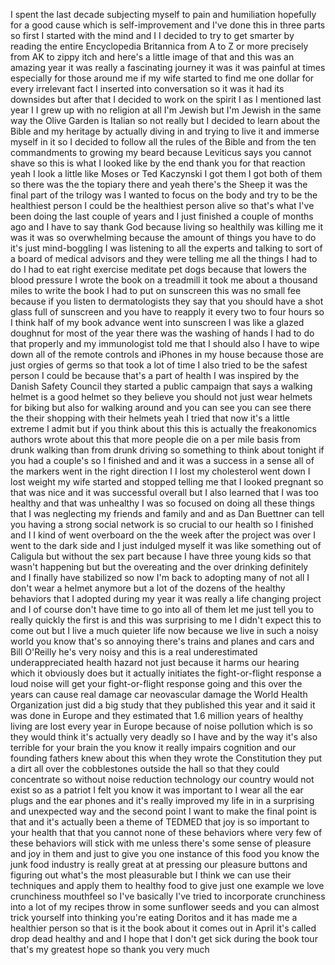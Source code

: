 
I spent the last decade subjecting
myself to pain and humiliation hopefully
for a good cause which is
self-improvement and I&#39;ve done this in
three parts so first I started with the
mind and I I decided to try to get
smarter by reading the entire
Encyclopedia Britannica from A to Z or
more precisely from AK to zippy itch and
here&#39;s a little image of that and this
was an amazing year it was really a
fascinating journey it was it was
painful at times especially for those
around me if my wife started to find me
one dollar for every irrelevant fact I
inserted into conversation so it was it
had its downsides
but after that I decided to work on the
spirit I as I mentioned last year I I
grew up with no religion at all I&#39;m
Jewish but I&#39;m Jewish in the same way
the Olive Garden is Italian so not
really but I decided to learn about the
Bible and my heritage by actually diving
in and trying to live it and immerse
myself in it so I decided to follow all
the rules of the Bible and from the ten
commandments to growing my beard because
Leviticus says you cannot shave so this
is what I looked like by the end thank
you for that reaction yeah I look a
little like Moses or Ted Kaczynski I got
them I got both of them so there was the
the topiary there and yeah there&#39;s the
Sheep it was the final part of the
trilogy was I wanted to focus on the
body and try to be the healthiest person
I could be the healthiest person alive
so that&#39;s what I&#39;ve been doing the last
couple of years and I just finished a
couple of months ago and I have to say
thank God because living so healthily
was killing me
it was
it was so overwhelming because the
amount of things you have to do it&#39;s
just mind-boggling I was listening to
all the experts and talking to sort of a
board of medical advisors and they were
telling me all the things I had to do I
had to eat right exercise meditate pet
dogs because that lowers the blood
pressure I wrote the book on a treadmill
it took me about a thousand miles to
write the book I had to put on sunscreen
this was no small fee because if you
listen to dermatologists they say that
you should have a shot glass full of
sunscreen and you have to reapply it
every two to four hours so I think half
of my book advance went into sunscreen I
was like a glazed doughnut for most of
the year there was the washing of hands
I had to do that properly and my
immunologist told me that I should also
I have to wipe down all of the remote
controls and iPhones in my house because
those are just orgies of germs so that
took a lot of time I also tried to be
the safest person I could be because
that&#39;s a part of health I was inspired
by the Danish Safety Council they
started a public campaign that says a
walking helmet is a good helmet so they
believe you should not just wear helmets
for biking but also for walking around
and you can see you can see there the
their shopping with their helmets
yeah I tried that now it&#39;s a little
extreme I admit but if you think about
this this is actually the freakonomics
authors wrote about this that more
people die on a per mile basis from
drunk walking than from drunk driving so
something to think about tonight if you
had a couple&#39;s so I finished and and it
was a success in a sense all of the
markers went in the right direction I I
lost my cholesterol went down I lost
weight my wife started and stopped
telling me that I looked pregnant so
that was nice and it was successful
overall but I also learned that I was
too healthy and that was unhealthy I was
so focused on doing all these things
that I was neglecting my friends and
family and and as Dan Buettner can tell
you having a strong social network is so
crucial to our health
so I finished and I I kind of went
overboard on the the week after the
project was over I went to the dark side
and I just indulged myself it was like
something out of Caligula but without
the sex part because I have three young
kids so that wasn&#39;t happening but but
the overeating and the over drinking
definitely and I finally have stabilized
so now I&#39;m back to adopting many of not
all I don&#39;t wear a helmet anymore but a
lot of the dozens of the healthy
behaviors that I adopted during my year
it was really a life changing project
and I of course don&#39;t have time to go
into all of them let me just tell you to
really quickly the first is and this was
surprising to me I didn&#39;t expect this to
come out but I live a much quieter life
now because we live in such a noisy
world you know that&#39;s so annoying
there&#39;s trains and planes and cars and
Bill O&#39;Reilly he&#39;s very noisy
and this is a real underestimated
underappreciated health hazard not just
because it harms our hearing which it
obviously does but it actually initiates
the fight-or-flight response a loud
noise will get your fight-or-flight
response going and this over the years
can cause real damage car neovascular
damage the World Health Organization
just did a big study that they published
this year and it said it was done in
Europe and they estimated that 1.6
million years of healthy living are lost
every year in Europe because of noise
pollution which is so they would think
it&#39;s actually very deadly so I have and
by the way it&#39;s also terrible for your
brain the you know it really impairs
cognition and our founding fathers knew
about this when they wrote the
Constitution they put a dirt all over
the cobblestones outside the hall so
that they could concentrate so without
noise reduction technology our country
would not exist so as a patriot I felt
you know it was important to I wear all
the ear plugs and the ear phones and
it&#39;s really improved my life in in a
surprising and unexpected way and the
second point I want to make the final
point is that and it&#39;s actually been a
theme of TEDMED that joy is so important
to your health that that you cannot none
of these behaviors where very few of
these behaviors will stick with me
unless there&#39;s some sense of pleasure
and joy in them and just to give you one
instance of this food you know the junk
food industry is really great at at
pressing our pleasure buttons and
figuring out what&#39;s the most pleasurable
but I think we can use their techniques
and apply them to healthy food to give
just one example
we love crunchiness mouthfeel so I&#39;ve
basically I&#39;ve tried to incorporate
crunchiness into a lot of my recipes
throw in some sunflower seeds and you
can almost trick yourself into thinking
you&#39;re eating Doritos and it has made me
a healthier person so that is it the
book about it comes out in April
it&#39;s called drop dead healthy and and I
hope that I don&#39;t get sick during the
book tour that&#39;s my greatest hope so
thank you very much

